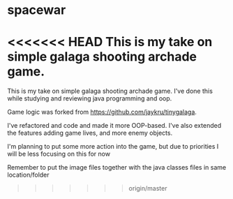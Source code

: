 spacewar
========

<<<<<<< HEAD
This is my take on simple galaga shooting archade game.
=======
This is my take on simple galaga shooting archade game.  I've done this while studying and reviewing java programming and oop.

Game logic was forked from https://github.com/jaykru/tinygalaga. 

I've refactored and code and made it more OOP-based.  I've also extended the features adding game lives, and more enemy objects.


I'm planning to put some more action into the game, but due to priorities I will be less focusing on this for now


Remember to put the image files together with the java classes files in same location/folder
>>>>>>> origin/master
